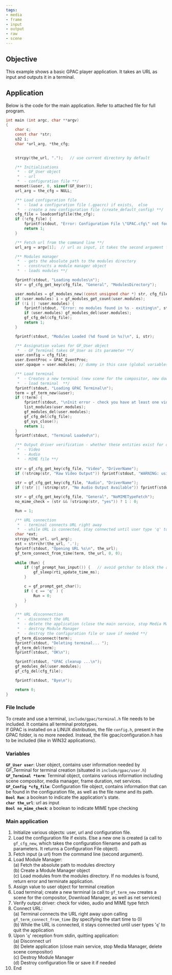 ```yaml
---
tags:
- media
- frame
- input
- output
- raw
- scene
---
```


## Objective

This example shows a basic GPAC player application. It takes an URL as input and outputs it in a terminal.  

## Application 

Below is the code for the main application. Refer to attached file for full program.

```c
int main (int argc, char **argv)
{
	char c;		
	const char *str;
	u32 i;
	char *url_arg, *the_cfg;

	
	strcpy(the_url, ".");	// use current directory by default

	/** Initialisations 
	 *	- GF_User object
	 *	- url
	 *	- configuration file **/
	memset(&user, 0, sizeof(GF_User));
	url_arg = the_cfg = NULL;

	/** Load configuration file 
	 * 	- load a configuration file (.gpacrc) if exists,  else
	 *	- create a new configuration file (create_default_config) **/
	cfg_file = loadconfigfile(the_cfg);
	if (!cfg_file) {
		fprintf(stdout, "Error: Configuration File \"GPAC.cfg\" not found\n");
		return 1;
	}

	/** Fetch url from the command line **/
	url_arg = argv[1];	// url as input, it takes the second argument from the command line

	/** Modules manager
	 *	- gets the absolute path to the modules directory
	 *	- constructs a module manager object 
	 *	- loads modules **/

	fprintf(stdout, "Loading modules\n");
	str = gf_cfg_get_key(cfg_file, "General", "ModulesDirectory");

	user.modules = gf_modules_new((const unsigned char *) str, cfg_file);
	if (user.modules) i = gf_modules_get_count(user.modules);
	if (!i || !user.modules) {
		fprintf(stdout, "Error: no modules found in %s - exiting\n", str);
		if (user.modules) gf_modules_del(user.modules);
		gf_cfg_del(cfg_file);
		return 1;
	}

	fprintf(stdout, "Modules Loaded (%d found in %s)\n", i, str);

	/** Assignation values for GF_User object
	 *	- GF_Terminal takes GF_User as its parameter **/
	user.config = cfg_file;
	user.EventProc = GPAC_EventProc;
	user.opaque = user.modules; // dummy in this case (global variables) but must be no-null

	/** Load terminal
  	 *	- Creates a new terminal (new scene for the compositor, new download manager, net services)
	 * 	- load terminal  **/
	fprintf(stdout, "Loading GPAC Terminal\n");	
	term = gf_term_new(&user);
	if (!term) {
		fprintf(stdout, "\nInit error - check you have at least one video out and one rasterizer...\nFound modules:\n");
		list_modules(user.modules);
		gf_modules_del(user.modules);
		gf_cfg_del(cfg_file);
		gf_sys_close();
		return 1;
	}
	fprintf(stdout, "Terminal Loaded\n");

	/** Output driver verification - whether these entities exist for output
	 *	- Video
	 *	- Audio
	 *	- MIME file **/
	
	str = gf_cfg_get_key(cfg_file, "Video", "DriverName");
	if (!strcmp(str, "Raw Video Output")) fprintf(stdout, "WARNING: using raw output video (memory only) - no display used\n");
	
	str = gf_cfg_get_key(cfg_file, "Audio", "DriverName");
	if (!str || !strcmp(str, "No Audio Output Available")) fprintf(stdout, "WARNING: no audio output availble - make sure no other program is locking the sound card\n");

	str = gf_cfg_get_key(cfg_file, "General", "NoMIMETypeFetch");
	no_mime_check = (str && !stricmp(str, "yes")) ? 1 : 0;

	Run = 1;

	/** URL connection 
	 *	- terminal connects URL right away
	 *	- while URL is connected, stay connected until user type 'q' to quit **/
	char *ext;
	strcpy(the_url, url_arg);
	ext = strrchr(the_url, '.');
	fprintf(stdout, "Opening URL %s\n", the_url);
	gf_term_connect_from_time(term, the_url, 0, 0);
	
	while (Run) {  		
		if (!gf_prompt_has_input()) { 	// avoid getchar to block the application
			gf_sleep(rti_update_time_ms);
		}

		c = gf_prompt_get_char();
		if ( c == 'q' ) {
		  	Run = 0;
		}		
	}

	/** URL disconnection 
	 *	- disconnect the URL 
	 * 	- delete the application (close the main service, stop Media Manager, delete scene compositor)
	 *	- destroy Module Manager 
	 *	- destroy the configuration file or save if needed **/
	gf_term_disconnect(term);
	fprintf(stdout, "Deleting terminal... ");
	gf_term_del(term);
	fprintf(stdout, "OK\n");

	fprintf(stdout, "GPAC cleanup ...\n");
	gf_modules_del(user.modules);
	gf_cfg_del(cfg_file);

	fprintf(stdout, "Bye\n");

	return 0;
}
```


### File Include 

To create and use a terminal, `include/gpac/terminal.h` file needs to be included. It contains all terminal prototypes.  
If GPAC is installed on a LINUX distribution, the file `config.h`, present in the GPAC folder, is no more needed. Instead, the file gpac/configuration.h has to be included (like in WIN32 applications). 

### Variables

**`GF_User user`**: User object, contains user information needed by GF_Terminal for terminal creation (situated in `include/gpac/user.h`)  
**`GF_Terminal *term`**: Terminal object, contains various information including scene compositor, media manager, frame duration, net services.  
**`GF_Config *cfg_file`**: Configuration file object, contains information that can be found in the configuration file, as well as the file name and its path.  
**`Bool Run`**: a boolean to indicate the application's state.  
**`char the_url`**: url as input  
**`Bool no_mime_check`**: a boolean to indicate MIME type checking  

### Main application

1) Initialize various objects: user, url and configuration file.
2) Load the configuration file if exists. Else a new one is created (a call to `gf_cfg_new`, which takes the configuration filename and path as parameters. It returns a Configuration File object).
3) Fetch input (a url) from the command line (second argument).
4) Load Module Manager:  
   (a) Fetch the absolute path to modules directory  
   (b) Create a Module Manager object  
   (c) Load modules from the modules directory. If no modules is found, return error and terminate application.  
5) Assign value to user object for terminal creation
6) Load terminal; create a new terminal (a call to `gf_term_new` creates a scene for the compositor, Download Manager, as well as net services)
7) Verify output driver: check for video, audio and MIME type fetch
8) Connect URL:  
   (a) Terminal connects the URL right away upon calling  `gf_term_connect_from_time` (by specifying the start time to 0)  
   (b) While the URL is connected, it stays connected until user types '`q`' to quit the application  
9) Upon '`q`' reception from stdin, quitting application:  
   (a) Disconnect url  
   (b) Delete application (close main service, stop Media Manager, delete scene compositor)   
   (c) Destroy Module Manager  
   (d) Destroy configuration file or save it if needed  
10) End
